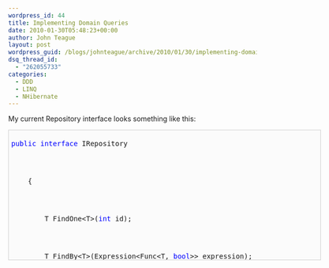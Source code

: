 ```yaml
---
wordpress_id: 44
title: Implementing Domain Queries
date: 2010-01-30T05:48:23+00:00
author: John Teague
layout: post
wordpress_guid: /blogs/johnteague/archive/2010/01/30/implementing-domain-queries.aspx
dsq_thread_id:
  - "262055733"
categories:
  - DDD
  - LINQ
  - NHibernate
---
```

My current Repository interface looks something like this:

<pre style="border-bottom: #cecece 1px solid;border-left: #cecece 1px solid;padding-bottom: 5px;background-color: #fbfbfb;padding-left: 5px;width: 622px;padding-right: 5px;height: 252px;overflow: auto;border-top: #cecece 1px solid;border-right: #cecece 1px solid;padding-top: 5px"><pre><span style="color: #0000ff">public</span> <span style="color: #0000ff">interface</span> IRepository
</pre>


<pre>    {
</pre>


<pre>        T FindOne&lt;T&gt;(<span style="color: #0000ff">int</span> id);
</pre>


<pre>        T FindBy&lt;T&gt;(Expression&lt;Func&lt;T, <span style="color: #0000ff">bool</span>&gt;&gt; expression);
</pre>


<pre>        IEnumerable&lt;T&gt; FindAllBy&lt;T&gt;(Expression&lt;Func&lt;T, <span style="color: #0000ff">bool</span>&gt;&gt; expression);
</pre>


<pre>        IEnumerable&lt;T&gt; FindAll&lt;T&gt;();
</pre>


<pre>        T FindOneBy&lt;T&gt;(Expression&lt;Func&lt;T, <span style="color: #0000ff">bool</span>&gt;&gt; expression);
</pre>


<pre>        <span style="color: #0000ff">void</span> Save&lt;T&gt;(T target);
</pre>


<pre>        <span style="color: #0000ff">void</span> Update&lt;T&gt;(T target);
</pre>


<pre>        <span style="color: #0000ff">void</span> SaveOrUpdate&lt;T&gt;(T target);
</pre>


<pre>        <span style="color: #0000ff">void</span> Delete&lt;T&gt;(T target);
</pre>


<pre>        IEnumerable&lt;T&gt; Query&lt;T&gt;(Expression&lt;Func&lt;T, <span style="color: #0000ff">bool</span>&gt;&gt; expression);
</pre>


<pre>    }</pre>


<p>
  It’s modeled after the Repository class that Jeremy and Chad put in the early versions in Fluent NHibernate (now removed).&#160; It relies almost completely on Linq expressions for where statements, which make queries very easy to write and understand.&#160; Like this one:
</p>


<pre style="border-bottom: #cecece 1px solid;border-left: #cecece 1px solid;padding-bottom: 5px;background-color: #fbfbfb;padding-left: 5px;width: 595px;padding-right: 5px;height: 21px;overflow: auto;border-top: #cecece 1px solid;border-right: #cecece 1px solid;padding-top: 5px">_repository.FindBy&lt;User&gt;(user =&gt; user.Enabled == true);</pre>


<p>
  This works great for small where statements, but when you need more control over the query, the current implementation doesn’t really allow you to fully take advantage of NHibernate or the Linq provider.&#160; Another downside is your code is not really DRY when you have small where statements littered everywhere. 
</p>


<p>
  So to solve these problems I implemented a very simple Domain Query pattern.&#160; Domain Queries are classes that encapsulate complicated or common queries into self contained objects that can be reused throughout your application.&#160; I had some very simple goals for this implementation:
</p>


<ol>
  <li>
    Keep it simple to access from the executing code. 
  </li>
  
  
  <li>
    I wanted full access to all of Nhibernate’s functionality when I needed it. 
  </li>
  
  
  <li>
    Keep it testable. 
  </li>
  
</ol>


<p>
  So Let’s start with the end and then show the beginning.&#160; I wanted it really simple to access a domain query.&#160; This is what I had in mind for executing a domain query:
</p>


<pre style="border-bottom: #cecece 1px solid;border-left: #cecece 1px solid;padding-bottom: 5px;background-color: #fbfbfb;padding-left: 5px;width: 650px;padding-right: 5px;overflow: auto;border-top: #cecece 1px solid;border-right: #cecece 1px solid;padding-top: 5px"><pre>_repostiory.FindAll(Queries.GetAllActiveUsers());</pre>


<p>
  To&#160; get there I started with a really simple interface.&#160; Because there were two basic queries I wanted to execute: return a single object or a collection of an object (I don’t have a use case for things like GetScalar yet)&#160; I need two methods on my interface:
</p>


<pre style="border-bottom: #cecece 1px solid;border-left: #cecece 1px solid;padding-bottom: 5px;background-color: #fbfbfb;padding-left: 5px;width: 650px;padding-right: 5px;overflow: auto;border-top: #cecece 1px solid;border-right: #cecece 1px solid;padding-top: 5px"><pre><span style="color: #0000ff">public</span> <span style="color: #0000ff">interface</span> IDomainQuery&lt;T&gt;
</pre>


<pre>{
</pre>


<pre>   T ExecuteUniqueResult(ISession session);
</pre>


<pre>   IEnumerable&lt;T&gt; ExecuteList(ISession session);
</pre>


<pre>}</pre>


<p>
  I then added the following methods to my Repository:
</p>


<pre style="border-bottom: #cecece 1px solid;border-left: #cecece 1px solid;padding-bottom: 5px;background-color: #fbfbfb;padding-left: 5px;width: 643px;padding-right: 5px;height: 162px;overflow: auto;border-top: #cecece 1px solid;border-right: #cecece 1px solid;padding-top: 5px"><pre><span style="color: #0000ff">public</span> T FindOne&lt;T&gt;(IDomainQuery&lt;T&gt; query)
</pre>


<pre>{
</pre>


<pre>    <span style="color: #0000ff">return</span> query.ExecuteUniqueResult(Session);
</pre>


<pre>}
</pre>


<pre></pre>


<pre><span style="color: #0000ff">public</span> IEnumerable&lt;T&gt; Query&lt;T&gt;(IDomainQuery&lt;T&gt; query)
</pre>


<pre>{
</pre>


<pre>    <span style="color: #0000ff">return</span> query.ExecuteList(Session);
</pre>


<pre>}</pre>


<p>
  &#160;
</p>


<p>
  My repository is responsible for knowing how to access the session.&#160; Passing the ISession object to the domain query helps me meet two of my goals, I have full access to everything on the session and it is easy to test my domain queries since they are not responsible for managing the Unit of Work.&#160; I can create different UoW contexts in my application and my integration tests.
</p>


<p>
  To create the domain queries, I use the Template pattern to abstract the IDomainQuery aspects and allow the concrete classes only deal with the query construction.&#160; I have two abstract classes right now: LinqDomainQuery and CriteriaDomainQuery.&#160; It’s pretty obvious what each of these do.&#160; The CriteriaDomainQuery utilizes the DetachedCriteria functionality.&#160; The LinqDomainQuery obviously utilizes the Linq provider.&#160; I could easily create an HQLDomainQuery and an SQLDomainQuery as well, but following YAGNI I don’t need them yet.&#160; Here is the LinqDomainQuery:
</p>


<pre style="border-bottom: #cecece 1px solid;border-left: #cecece 1px solid;padding-bottom: 5px;background-color: #fbfbfb;padding-left: 5px;width: 650px;padding-right: 5px;overflow: auto;border-top: #cecece 1px solid;border-right: #cecece 1px solid;padding-top: 5px"><pre><span style="color: #0000ff">public</span> <span style="color: #0000ff">abstract</span> <span style="color: #0000ff">class</span> LinqDomainQuery&lt;TResult&gt; : IDomainQuery&lt;TResult&gt;
</pre>


<pre>{
</pre>


<pre>    <span style="color: #0000ff">protected</span> <span style="color: #0000ff">abstract</span> IQueryable&lt;TResult&gt; GetQuery(ISession session);
</pre>


<pre></pre>


<pre>    <span style="color: #0000ff">public</span> TResult ExecuteUniqueResult(ISession session)
</pre>


<pre>    {
</pre>


<pre>        <span style="color: #0000ff">return</span> GetQuery(session).SingleOrDefault();
</pre>


<pre>    }
</pre>


<pre></pre>


<pre>    <span style="color: #0000ff">public</span> IEnumerable&lt;TResult&gt; ExecuteList(ISession session)
</pre>


<pre>    {
</pre>


<pre>        <span style="color: #0000ff">return</span> GetQuery(session).ToList();
</pre>


<pre>    }
</pre>


<pre>}</pre>


<p>
  Some important things to Note:&#160; Notice that I call the SingleOrDefault() and ToList() methods.&#160; This keeps me from having deferred execution bugs crop up.&#160; I had some issues during testing because I was closing the session faster than I was actually executing the query.&#160; Doing that here prevented that from happening.&#160; Also notice that it the generic type is TResult.&#160; With the Select statement, you can perform projections very easily. I can return DTO data directly from the query, giving me precisely the SQL statement I need and no need to map between complicated Entities to flattened DTOS.
</p>


<p>
  Here is an example of&#160; selecting a DTO from a Linq Query:
</p>


<pre style="border-bottom: #cecece 1px solid;border-left: #cecece 1px solid;padding-bottom: 5px;background-color: #fbfbfb;padding-left: 5px;width: 674px;padding-right: 5px;height: 585px;overflow: auto;border-top: #cecece 1px solid;border-right: #cecece 1px solid;padding-top: 5px"><pre><span style="color: #0000ff">public</span> <span style="color: #0000ff">class</span> LoadBuilderDataQuery : LinqDomainQuery&lt;LoadBuilderData&gt;
</pre>


<pre>{
</pre>


<pre>    <span style="color: #0000ff">private</span> <span style="color: #0000ff">readonly</span> <span style="color: #0000ff">int</span> _page;
</pre>


<pre>    <span style="color: #0000ff">private</span> <span style="color: #0000ff">readonly</span> <span style="color: #0000ff">int</span> _rows;
</pre>


<pre></pre>


<pre>    <span style="color: #0000ff">public</span> LoadBuilderDataQuery(<span style="color: #0000ff">int</span> page, <span style="color: #0000ff">int</span> rows)
</pre>


<pre>    {
</pre>


<pre>        _page = page;
</pre>


<pre>        _rows = rows;
</pre>


<pre>    }
</pre>


<pre></pre>


<pre>    <span style="color: #0000ff">protected</span> <span style="color: #0000ff">override</span> IQueryable&lt;LoadBuilderData&gt; GetQuery(ISession session)
</pre>


<pre>    {
</pre>


<pre>        <span style="color: #0000ff">return</span>
</pre>


<pre>            session.Linq&lt;OrderTicket&gt;()
</pre>


<pre>                .Skip(_page*_rows).Take(_rows)
</pre>


<pre>                .Select(t =&gt; <span style="color: #0000ff">new</span> LoadBuilderData()
</pre>


<pre>                                 {
</pre>


<pre>                                     LoadId = t.Id,
</pre>


<pre>                                     PromisedDate = t.PromisedDate,
</pre>


<pre>                                     Address = t.Destination.Address1,
</pre>


<pre>                                     City = t.Destination.City,
</pre>


<pre>                                     State = t.Destination.State,
</pre>


<pre>                                     Zip = t.Destination.Zip,
</pre>


<pre>                                     CustomerName = t.Order.Customer.CustomerName,
</pre>


<pre>                                     StoreNumber = t.FulfillingStore.StoreNumber,
</pre>


<pre>                                     OrderNumber = t.Order.OrderNumber,
</pre>


<pre>                                     OrderSuffix = t.OrderSuffix
</pre>


<pre>                                 });
</pre>


<pre>           
</pre>


<pre>                       
</pre>


<pre>                                            
</pre>


<pre>            
</pre>


<pre>            
</pre>


<pre>    </pre>


<p>
  &#160;
</p>


<p>
  I have fully tested this query as well.&#160; Here is an example, I’m leaving some of the setup and UoW handling out for brevity, you can get the idea.
</p>


<pre style="border-bottom: #cecece 1px solid;border-left: #cecece 1px solid;padding-bottom: 5px;background-color: #fbfbfb;padding-left: 5px;width: 796px;padding-right: 5px;height: 210px;overflow: auto;border-top: #cecece 1px solid;border-right: #cecece 1px solid;padding-top: 5px"><pre><span style="color: #008000">//do some setup in the base class</span>
</pre>


<pre><span style="color: #0000ff">public</span> <span style="color: #0000ff">class</span> when_retrieving_first_result_set : LoadBuilderQueryTests
</pre>


<pre>{
</pre>


<pre>    <span style="color: #008000">//unit of work helper opens and closes the session for me</span>
</pre>


<pre>    <span style="color: #0000ff">private</span> Because of =
</pre>


<pre>        () =&gt; result = UnitOfWorkHelper.Use(session =&gt; <span style="color: #0000ff">new</span> LoadBuilderDataQuery(0, 10).ExecuteList(session));
</pre>


<pre></pre>


<pre>    <span style="color: #0000ff">private</span> It should_return_10_rows = () =&gt; result.ToArray().Length.Should().Equal(10);
</pre>


<pre></pre>


<pre>    <span style="color: #0000ff">private</span> It should_return_LoadBuilderData =
</pre>


<pre>        () =&gt; result.ToArray()[0].Should().Be.OfType(<span style="color: #0000ff">typeof</span> (LoadBuilderData));
</pre>


<pre>}</pre>


<p>
  &#160; Here is the SQL Query generated:
</p>


<p>
  <a href="http://lostechies.com/johnteague/files/2011/03/domain_query_sql_3794BB00.png"><img style="border-right-width: 0px;border-top-width: 0px;border-bottom-width: 0px;border-left-width: 0px" border="0" alt="domain_query_sql" src="http://lostechies.com/johnteague/files/2011/03/domain_query_sql_thumb_0BE681B5.png" width="761" height="296" /></a>
</p>


<p>
  Now back to the beginning.&#160; To reduce some of the complexity of calling these classes, I wrapped then in static methods to make them easier to call:
</p>


<pre style="border-bottom: #cecece 1px solid;border-left: #cecece 1px solid;padding-bottom: 5px;background-color: #fbfbfb;padding-left: 5px;width: 662px;padding-right: 5px;height: 180px;overflow: auto;border-top: #cecece 1px solid;border-right: #cecece 1px solid;padding-top: 5px"><pre><span style="color: #0000ff">public</span> <span style="color: #0000ff">class</span> Queries
</pre>


<pre>{
</pre>


<pre>    <span style="color: #0000ff">public</span> <span style="color: #0000ff">static</span> IDomainQuery&lt;LoadBuilderData&gt; GetLoadBuilderData(<span style="color: #0000ff">int</span> page, <span style="color: #0000ff">int</span> row)
</pre>


<pre>    {
</pre>


<pre>       <span style="color: #0000ff">return</span> <span style="color: #0000ff">new</span> LoadBuilderDataQuery([page, row);
</pre>


<pre>    }
</pre>


<pre>}
</pre>


<pre></pre>


<p>
  This is just some syntactic sugar, but small things like that keep your application easy to read and understand.
</p>


<p>
  This is a very simple way to implement domain queries.&#160;&#160; You can go a lot further with this.&#160; <a href="http://lunaverse.wordpress.com/">Tim Scott</a> took my simple approach and really took the training wheels off.&#160; If I can’t get him to post about it it will.
</p>